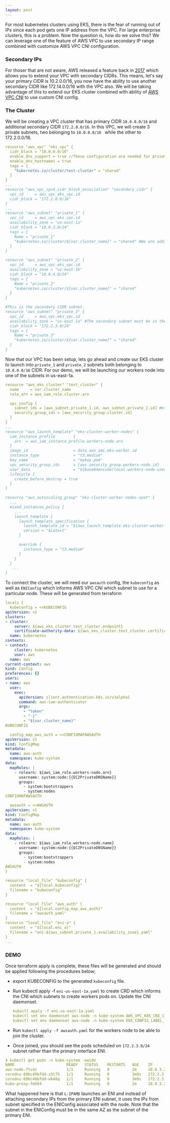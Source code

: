 ```yaml
---
layout: post
---
```


For most kubernetes clusters using EKS, there is  the fear of running out of IPs since each pod gets one IP address from the VPC. For large enterprise clusters, this is a problem. Now the question is, how do we solve this? We can leverage one of the feature of AWS VPC to use secondary IP range combined with customize AWS VPC CNI configuration.

### Secondary IPs

For thoser that are not aware, AWS released a feature back in [2017](https://aws.amazon.com/about-aws/whats-new/2017/08/amazon-virtual-private-cloud-vpc-now-allows-customers-to-expand-their-existing-vpcs/) which allows you to extend your VPC with secondary CIDRs. This means, let's say your primary CIDR is 10.2.0.0/16,  you now have the ability to use another secondary CIDR like 172.14.0.0/16 with the VPC also. We will be taking advantage of this to extend our EKS cluster combined with ability of [AWS VPC  CNI](https://docs.aws.amazon.com/eks/latest/userguide/cni-custom-network.html) to use custom CNI config.

### The Cluster

We will be creating a VPC cluster that has primary CIDR `10.0.0.0/16`  and additional secondary CIDR `172.2.0.0/16`. In this VPC, we will create 3 private subnets,  two belonging to `10.0.0.0/16 ` while the other  to 172.2.0.0/16.

```yaml
resource "aws_vpc" "eks_vpc" {
  cidr_block = "10.0.0.0/16" 
  enable_dns_support = true //These configuration are needed for private EKS cluster
  enable_dns_hostnames = true
  tags = {
    "kubernetes.io/cluster/test-cluster" = "shared" 
  }
}
...
resource "aws_vpc_ipv4_cidr_block_association" "secondary_cidr" {
  vpc_id     = aws_vpc.eks_vpc.id
  cidr_block = "172.2.0.0/16"
}
...
resource "aws_subnet" "private_1" {
  vpc_id     = aws_vpc.eks_vpc.id
  availability_zone = "us-east-1a"
  cidr_block = "10.0.3.0/24"
  tags = {
    Name = "private_1"
    "kubernetes.io/cluster/${var.cluster_name}" = "shared" #We are adding this because EKS automatically does this anyway.
  }
}

resource "aws_subnet" "private_2" {
  vpc_id     = aws_vpc.eks_vpc.id
  availability_zone = "us-east-1b"
  cidr_block = "10.0.4.0/24"
  tags = {
    Name = "private_2"
    "kubernetes.io/cluster/${var.cluster_name}" = "shared" 
  }
}

#This is the secondary CIDR subnet.
resource "aws_subnet" "private_3" {
  vpc_id     = aws_vpc.eks_vpc.id
  availability_zone = "us-east-1a" #The secondary subnet must be in the same AZ for AWS CNI to use its IPs.
  cidr_block = "172.2.3.0/24"
  tags = {
    Name = "private_3"
    "kubernetes.io/cluster/${var.cluster_name}" = "shared" 
  }
}
```

Now that our VPC has been setup, lets go ahead and create our EKS cluster to launch  into `private_1` and `private_2` subnets both belonging to `10.0.0.0/16` CIDR. For our demo, we will be launching our workers node into one of the subnets in us-east-1a.

```yaml
resource "aws_eks_cluster" "test_cluster" {
  name     = var.cluster_name
  role_arn = aws_iam_role.cluster.arn

  vpc_config {
    subnet_ids = [aws_subnet.private_1.id, aws_subnet.private_2.id] #mininum of 2 is required
    security_group_ids = [aws_security_group.cluster.id]
  }
}
...
resource "aws_launch_template" "eks-cluster-worker-nodes" {
  iam_instance_profile        {
    arn  = aws_iam_instance_profile.workers-node.arn
  }
  image_id                    = data.aws_ami.eks-worker.id
  instance_type               = "t3.medium"
  key_name                    = "mykey.pem"
  vpc_security_group_ids      = [aws_security_group.workers-node.id]
  user_data                   = "${base64encode(local.workers-node-userdata)}"
  lifecycle {
    create_before_destroy = true
  }
}

resource "aws_autoscaling_group" "eks-cluster-worker-nodes-spot" {
  ...
  mixed_instances_policy {
    ...
    launch_template {
      launch_template_specification {
        launch_template_id = "${aws_launch_template.eks-cluster-worker-nodes.id}" 
        version = "$Latest"
      }

      override {
        instance_type = "t3.medium"
      }
    }
  }
   ...
}
```

To connect the cluster, we will need our `awsauth` config, the `kubeconfig` as well as `ENIConfig` which informs AWS VPC CNI which subnet to use for a particular node. These will be generated from terraform

```yaml
locals {
  kubeconfig = <<KUBECONFIG
apiVersion: v1
clusters:
- cluster:
    server: ${aws_eks_cluster.test_cluster.endpoint}
    certificate-authority-data: ${aws_eks_cluster.test_cluster.certificate_authority.0.data}
  name: kubernetes
contexts:
- context:
    cluster: kubernetes
    user: aws
  name: aws
current-context: aws
kind: Config
preferences: {}
users:
- name: aws
  user:
    exec:
      apiVersion: client.authentication.k8s.io/v1alpha1
      command: aws-iam-authenticator
      args:
        - "token"
        - "-i"
        - "${var.cluster_name}"
KUBECONFIG

  config_map_aws_auth = <<CONFIGMAPAWSAUTH
apiVersion: v1
kind: ConfigMap
metadata:
  name: aws-auth
  namespace: kube-system
data:
  mapRoles: |
    - rolearn: ${aws_iam_role.workers-node.arn}
      username: system:node:{{EC2PrivateDNSName}}
      groups:
        - system:bootstrappers
        - system:nodes
CONFIGMAPAWSAUTH

  awsauth = <<AWSAUTH
apiVersion: v1
kind: ConfigMap
metadata:
  name: aws-auth
  namespace: kube-system
data:
  mapRoles: |
    - rolearn: ${aws_iam_role.workers-node.name}
      username: system:node:{{EC2PrivateDNSName}}
      groups:
        - system:bootstrappers
        - system:nodes
AWSAUTH
}

resource "local_file" "kubeconfig" {
  content  = "${local.kubeconfig}"
  filename = "kubeconfig"
}

resource "local_file" "aws_auth" {
  content  = "${local.config_map_aws_auth}"
  filename = "awsauth.yaml"
}
resource "local_file" "eni-a" {
  content  = "${local.eni_a}"
  filename = "eni-${aws_subnet.private_1.availability_zone}.yaml"
}
...
```

### DEMO

Once terraform apply is complete, these files will be generated and should be applied following the procedures below;

- export KUBECONFIG to the generated `kubeconfig` file.

- Run kubectl apply -f `eni-us-east-1a.yaml` to create CRD which informs the CNI  which subnets to create workers pods on. Update the CNI daemonset.

  ```yaml
  kubectl apply -f eni-us-east-1a.yaml
  kubectl set env daemonset aws-node -n kube-system AWS_VPC_K8S_CNI_CUSTOM_NETWORK_CFG=true
  kubectl set env daemonset aws-node -n kube-system ENI_CONFIG_LABEL_DEF=failure-domain.beta.kubernetes.io/zone
  ```

- Run `kubectl apply -f awsauth.yaml`  for the workers node to be able to join the cluster.

- Once joined, you should see the pods scheduled on `172.2.3.0/24` subnet rather than the primary interface ENI.

```yaml
$ kubectl get pods -n kube-system -owide
NAME                       READY   STATUS    RESTARTS   AGE    IP            NODE                         NOMINATED NODE   READINESS GATES
aws-node-7tv4z             1/1     Running   0          2m     10.0.3.232    ip-10-0-3-232.ec2.internal   <none>           <none>
coredns-69bc49bfdd-s5t75   1/1     Running   0          3m9s   172.2.3.218   ip-10-0-3-232.ec2.internal   <none>           <none>
coredns-69bc49bfdd-wk48q   1/1     Running   0          3m9s   172.2.3.230   ip-10-0-3-232.ec2.internal   <none>           <none>
kube-proxy-fm564           1/1     Running   0          2m     10.0.3.232    ip-10-0-3-232.ec2.internal   <none>           <none>
```

What happened here is that `L-IPAMD` launches an ENI and instead of attaching secondary IPs from the primary ENI subnet, it uses the IPs from subnet specified in the ENIConfig associated with the node. Note that the subnet in the ENIConfig must be in the same AZ as the subnet of the primary ENI.
